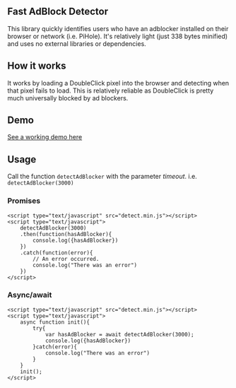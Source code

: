 ## Fast AdBlock Detector

This library quickly identifies users who have an adblocker installed on their browser or network (i.e. PiHole). It's relatively light (just 338 bytes minified) and uses no external libraries or dependencies.

## How it works

It works by loading a DoubleClick pixel into the browser and detecting when that pixel fails to load. This is relatively reliable as DoubleClick is pretty much universally blocked by ad blockers.

## Demo

[See a working demo here](https://kiwialec.github.io/fast-adblock-detector/demo.html)

## Usage

Call the function `detectAdBlocker` with the parameter _timeout_. i.e. `detectAdBlocker(3000)`

### Promises 

```
<script type="text/javascript" src="detect.min.js"></script>
<script type="text/javascript">
    detectAdBlocker(3000)
    .then(function(hasAdBlocker){
        console.log({hasAdBlocker})
    })
    .catch(function(error){
        // An error occurred.
        console.log("There was an error")
    })
</script>
```

### Async/await 

```
<script type="text/javascript" src="detect.min.js"></script>
<script type="text/javascript">
    async function init(){
        try{
            var hasAdBlocker = await detectAdBlocker(3000);
            console.log({hasAdBlocker})
        }catch(error){
            console.log("There was an error")
        }
    }
    init();
</script>
```